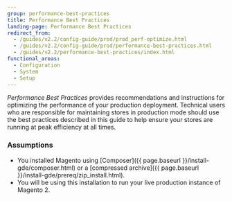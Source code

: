 ```yaml
---
group: performance-best-practices
title: Performance Best Practices
landing-page: Performance Best Practices
redirect_from: 
  - /guides/v2.2/config-guide/prod/prod_perf-optimize.html
  - /guides/v2.2/config-guide/prod/performance-best-practices.html
  - /guides/v2.2/performance-best-practices/index.html
functional_areas:
  - Configuration
  - System
  - Setup
---
```


_Performance Best Practices_ provides recommendations and instructions for optimizing the performance of your production deployment. Technical users who are responsible for maintaining stores in production mode should use the best practices described in this guide to help ensure your stores are running at peak efficiency at all times.

### Assumptions

*	You installed Magento using [Composer]({{ page.baseurl }}/install-gde/composer.html) or a [compressed archive]({{ page.baseurl }}/install-gde/prereq/zip_install.html).
*	You will be using this installation to run your live production instance of Magento 2.
